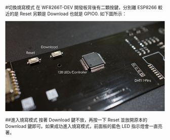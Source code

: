 #切換燒寫模式
在 WF8266T-DEV 開發板背後有二顆按鍵，分別離 ESP8266 較近的是 Reset 另顆是 Download 也就是 GPIO0. 如下圖所示：

![](../../imgs/dev/DSC00753.JPG)

##進入燒寫模式
按著 Download 鍵不放，再按一下 Reset 並放開原本的 Download 鍵即可。如果成功進入燒寫模式，前面板的藍色 LED 指示燈會一直亮著。
